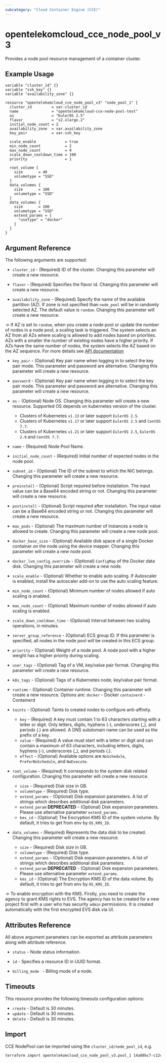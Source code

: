 ```yaml
---
subcategory: "Cloud Container Engine (CCE)"
---
```


# opentelekomcloud_cce_node_pool_v3

Provides a node pool resource management of a container cluster.

## Example Usage

```hcl
variable "cluster_id" {}
variable "ssh_key" {}
variable "availability_zone" {}

resource "opentelekomcloud_cce_node_pool_v3" "node_pool_1" {
  cluster_id         = var.cluster_id
  name               = "opentelekomcloud-cce-node-pool-test"
  os                 = "EulerOS 2.5"
  flavor             = "s2.xlarge.2"
  initial_node_count = 2
  availability_zone  = var.availability_zone
  key_pair           = var.ssh_key

  scale_enable             = true
  min_node_count           = 2
  max_node_count           = 9
  scale_down_cooldown_time = 100
  priority                 = 1

  root_volume {
    size       = 40
    volumetype = "SSD"
  }
  data_volumes {
    size       = 100
    volumetype = "SSD"
  }
  data_volumes {
    size       = 100
    volumetype = "SSD"
    extend_params = {
      "useType" = "docker"
    }
  }
}
```

## Argument Reference
The following arguments are supported:

* `cluster_id` - (Required) ID of the cluster. Changing this parameter will create a new resource.

* `flavor` - (Required) Specifies the flavor id. Changing this parameter will create a new resource.

* `availability_zone` - (Required) Specify the name of the available partition (AZ). If zone is not
  specified than `node_pool` will be in randomly selected AZ. The default value is `random`. Changing
  this parameter will create a new resource.

->
If AZ is set to `random`, when you create a node pool or update the number of nodes in a node pool, a scaling task is
triggered. The system selects an AZ from all AZs where scaling is allowed to add nodes based on priorities. AZs with a
smaller the number of existing nodes have a higher priority. If AZs have the same number of nodes, the system selects
the AZ based on the AZ sequence. For more details see
[API documentation](https://docs.otc.t-systems.com/en-us/api2/cce/cce_02_0354.html#cce_02_0354__table620623542313)

* `key_pair` - (Optional) Key pair name when logging in to select the key pair mode.
  This parameter and password are alternative. Changing this parameter will create a new resource.

* `password` - (Optional) Key pair name when logging in to select the key pair mode.
  This parameter and password are alternative. Changing this parameter will create a new resource.

* `os` - (Optional) Node OS. Changing this parameter will create a new resource.
  Supported OS depends on kubernetes version of the cluster.
  * Clusters of Kubernetes `v1.13` or later support `EulerOS 2.5`.
  * Clusters of Kubernetes `v1.17` or later support `EulerOS 2.5` and `CentOS 7.7`.
  * Clusters of Kubernetes `v1.21` or later support `EulerOS 2.5`, `EulerOS 2.9` and `CentOS 7.7`.

* `name` - (Required) Node Pool Name.

* `initial_node_count` - (Required) Initial number of expected nodes in the node pool.

* `subnet_id` - (Optional) The ID of the subnet to which the NIC belongs. Changing this parameter will create a new resource.

* `preinstall` - (Optional) Script required before installation. The input value can be a Base64 encoded string or not.
  Changing this parameter will create a new resource.

* `postinstall` - (Optional) Script required after installation. The input value can be a Base64 encoded string or not.
  Changing this parameter will create a new resource.

* `max_pods` - (Optional) The maximum number of instances a node is allowed to create.
  Changing this parameter will create a new node pool.

* `docker_base_size` - (Optional) Available disk space of a single Docker container on the node using the device mapper.
  Changing this parameter will create a new node pool.

* `docker_lvm_config_override` - (Optional) `ConfigMap` of the Docker data disk.
  Changing this parameter will create a new node.

* `scale_enable` - (Optional) Whether to enable auto scaling. If Autoscaler is enabled, install the autoscaler add-on to use the auto scaling feature.

* `min_node_count` - (Optional) Minimum number of nodes allowed if auto scaling is enabled.

* `max_node_count` - (Optional) Maximum number of nodes allowed if auto scaling is enabled.

* `scale_down_cooldown_time` - (Optional) Interval between two scaling operations, in minutes.

* `server_group_reference` - (Optional) ECS group ID. If this parameter is specified, all nodes in the node pool will be created in this ECS group.

* `priority` - (Optional) Weight of a node pool. A node pool with a higher weight has a higher priority during scaling.

* `user_tags` - (Optional) Tag of a VM, key/value pair format. Changing this parameter will create a new resource.

* `k8s_tags` - (Optional) Tags of a Kubernetes node, key/value pair format.

* `runtime` - (Optional) Container runtime. Changing this parameter will create a new resource. Options are:
             `docker` - Docker
             `containerd` - Containerd

* `taints` - (Optional) Taints to created nodes to configure anti-affinity.
  * `key` - (Required) A key must contain 1 to 63 characters starting with a letter or digit. Only letters, digits, hyphens (-), underscores (_), and periods (.) are allowed. A DNS subdomain name can be used as the prefix of a key.
  * `value` - (Required) A value must start with a letter or digit and can contain a maximum of 63 characters, including letters, digits, hyphens (-), underscores (_), and periods (.).
  * `effect` - (Optional) Available options are `NoSchedule`, `PreferNoSchedule`, and `NoExecute`.

* `root_volume` - (Required) It corresponds to the system disk related configuration. Changing this parameter will create a new resource.
  * `size` - (Required) Disk size in GB.
  * `volumetype` - (Required) Disk type.
  * `extend_params` - (Optional) Disk expansion parameters. A list of strings which describes additional disk parameters.
  * `extend_param` **DEPRECATED** - (Optional) Disk expansion parameters.
  Please use alternative parameter `extend_params`.
  * `kms_id` - (Optional) The Encryption KMS ID of the system volume. By default, it tries to get from env by `OS_KMS_ID`.

* `data_volumes` - (Required) Represents the data disk to be created. Changing this parameter will create a new resource.
  * `size` - (Required) Disk size in GB.
  * `volumetype` - (Required) Disk type.
  * `extend_params` - (Optional) Disk expansion parameters. A list of strings which describes additional disk parameters.
  * `extend_param` **DEPRECATED** - (Optional) Disk expansion parameters.
    Please use alternative parameter `extend_params`.
  * `kms_id` - (Optional) The Encryption KMS ID of the data volume. By default, it tries to get from env by `OS_KMS_ID`.

-> To enable encryption with the KMS. Firstly, you need to create the agency to grant KMS rights to EVS.
The agency has to be created for a new project first with a user who has security `admin` permissions.
It is created automatically with the first encrypted EVS disk via UI.

## Attributes Reference

All above argument parameters can be exported as attribute parameters along with attribute reference.

* `status` - Node status information.

* `id` - Specifies a resource ID in UUID format.

* `billing_mode ` - Billing mode of a node.

## Timeouts

This resource provides the following timeouts configuration options:
  - `create` - Default is 30 minutes.
  - `update` - Default is 30 minutes.
  - `delete` - Default is 30 minutes.

## Import

CCE NodePool can be imported using the `cluster_id/node_pool_id`, e.g.

```sh
terraform import opentelekomcloud_cce_node_pool_v3.pool_1 14a80bc7-c12c-4fe0-a38a-cb77eeac9bd6/89c60255-9bd6-460c-822a-e2b959ede9d2
```
